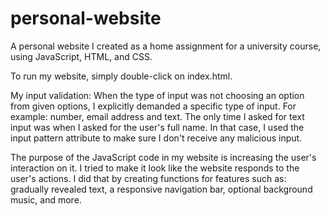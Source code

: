 # personal-website
A personal website I created as a home assignment for a university course, using JavaScript, HTML, and CSS. 

To run my website, simply double-click on index.html.

My input validation:
When the type of input was not choosing an option from given options,
I explicitly demanded a specific type of input. For example: number, email address and text.
The only time I asked for text input was when I asked for the user's full name.
In that case, I used the input pattern attribute to make sure I don't receive any malicious input.

The purpose of the JavaScript code in my website is increasing the user's interaction on it.
I tried to make it look like the website responds to the user's actions.
I did that by creating functions for features such as:
gradually revealed text, a responsive navigation bar, optional background music, and more.
